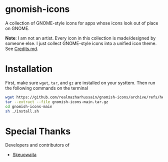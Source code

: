 # gnomish-icons

A collection of GNOME-style icons for apps whose icons look out of place on GNOME.

**Note**: I am not an artist. Every icon in this collection is made/designed by someone else.
I just collect GNOME-style icons into a unified icon theme. See [Credits.md](Credits.md).

# Installation
First, make sure `wget`, `tar`, and `gz` are installed on your systtem. Then run the following
commands on the terminal

```sh
wget https://github.com/realmazharhussain/gnomish-icons/archive/refs/heads/main.tar.gz -O gnomish-icons-main.tar.gz
tar --extract --file gnomish-icons-main.tar.gz
cd gnomish-icons-main
sh ./install.sh
```

# Special Thanks
Developers and contributors of
- [Skeuowaita](https://github.com/Frostbitten-jello/Skeuowaita)
